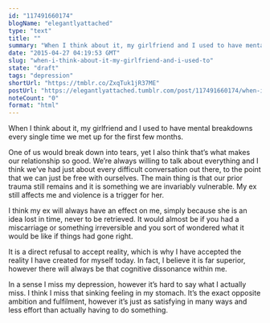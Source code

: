 ```yaml
---
id: "117491660174"
blogName: "elegantlyattached"
type: "text"
title: ""
summary: "When I think about it, my girlfriend and I used to have mental breakdowns every single time we met up for the first few months...."
date: "2015-04-27 04:19:53 GMT"
slug: "when-i-think-about-it-my-girlfriend-and-i-used-to"
state: "draft"
tags: "depression"
shortUrl: "https://tmblr.co/ZxqTuk1jR37ME"
postUrl: "https://elegantlyattached.tumblr.com/post/117491660174/when-i-think-about-it-my-girlfriend-and-i-used-to"
noteCount: "0"
format: "html"
---
```


When I think about it, my girlfriend and I used to have mental breakdowns every single time we met up for the first few months.

One of us would break down into tears, yet I also think that’s what makes our relationship so good. We’re always willing to talk about everything and I think we’ve had just about every difficult conversation out there, to the point that we can just be free with ourselves.
The main thing is that our prior trauma still remains and it is something we are invariably vulnerable. My ex still affects me and violence is a trigger for her.

I think my ex will always have an effect on me, simply because she is an idea lost in time, never to be retrieved. It would almost be if you had a miscarriage or something irreversible and you sort of wondered what it would be like if things had gone right.

It is a direct refusal to accept reality, which is why I have accepted the reality I have created for myself today. In fact, I believe it is far superior, however there will always be that cognitive dissonance within me.

In a sense I miss my depression, however it’s hard to say what I actually miss. I think I miss that sinking feeling in my stomach. It’s the exact opposite ambition and fulfilment, however it’s just as satisfying in many ways and less effort than actually having to do something.